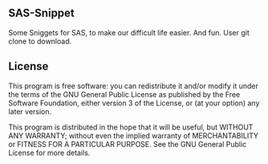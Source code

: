 ## SAS-Snippet
Some Sniggets for SAS, to make our difficult life easier. And fun.
User git clone to download.
## License
This program is free software: you can redistribute it and/or modify
it under the terms of the GNU General Public License as published by
 the Free Software Foundation, either version 3 of the License, or
(at your option) any later version.

This program is distributed in the hope that it will be useful,
    but WITHOUT ANY WARRANTY; without even the implied warranty of
    MERCHANTABILITY or FITNESS FOR A PARTICULAR PURPOSE.  See the
    GNU General Public License for more details.
